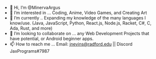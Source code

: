 - 👋 Hi, I’m @MinervaArgus
- 👀 I’m interested in ... Coding, Anime, Video Games, and Creating Art
- 🌱 I’m currently .. Expanding my knowledge of the many languages I know/use. (Java, JavaScript, Python, React.js, Node.js, Racket, C#, C, Ada, Rust, and more)
- 💞️ I’m looking to collaborate on ... any Web Development Projects that have potential, or Android beginner apps.
- 📫 How to reach me ... Email: jnevins@radford.edu || Discord JaxPrograms#7987

